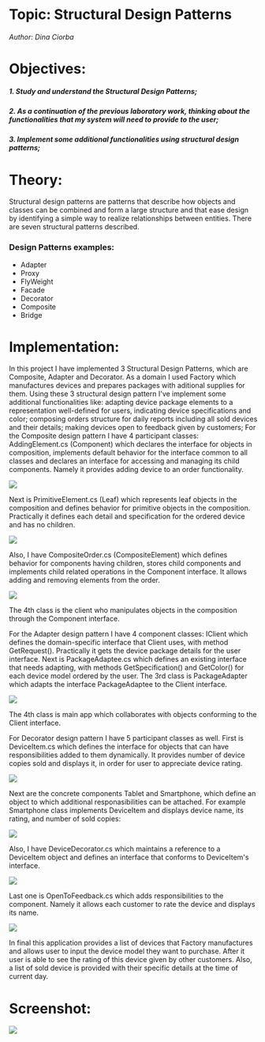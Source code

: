 # Topic: Structural Design Patterns
###### Author: Dina Ciorba
# Objectives:
##### 1. Study and understand the Structural Design Patterns;
##### 2. As a continuation of the previous laboratory work, thinking about the functionalities that my system will need to provide to the user;
##### 3. Implement some additional functionalities using structural design patterns;
# Theory:
Structural design patterns are patterns that describe how objects and classes can be combined and form a large structure and that ease design by identifying a simple way to realize relationships between entities. There are seven structural patterns described.
### Design Patterns examples:
- Adapter
- Proxy
- FlyWeight
- Facade
- Decorator
- Composite
- Bridge
# Implementation:

In this project I have implemented 3 Structural Design Patterns, which are Composite, Adapter and Decorator. As a domain I used Factory which manufactures devices 
and prepares packages with aditional supplies for them. Using these 3 structural design pattern I've implement some additional functionalities like: adapting device package elements to a representation well-defined for users, indicating device specifications and color; composing orders structure for daily reports including all sold devices and their details; making devices open to feedback given by customers;
For the Composite design pattern I have 4 participant classes: AddingElement.cs (Component) which declares the interface for objects in composition, implements default behavior for the interface common to all classes and declares an interface for accessing and managing its child components. Namely it provides adding device to an order functionality.

![](images/screen_lab2_1.png)

Next is PrimitiveElement.cs (Leaf) which represents leaf objects in the composition and defines behavior for primitive objects in the composition. Practically it defines each detail and specification for the ordered device and has no children.

![](images/screen_lab2_2.png)

Also, I have CompositeOrder.cs (CompositeElement) which defines behavior for components having children, stores child components and implements child related operations in the Component interface. It allows adding and removing elements from the order.

![](images/screen_lab2_3.png)

The 4th class is the client who manipulates objects in the composition through the Component interface.

For the Adapter design pattern I have 4 component classes: IClient which defines the domain-specific interface that Client uses, with method GetRequest(). Practically it gets the device package details for the user interface.
Next is PackageAdaptee.cs which defines an existing interface that needs adapting, with methods GetSpecification() and GetColor() for each device model ordered by the user. The 3rd class is PackageAdapter which adapts the interface PackageAdaptee to the Client interface.

![](images/screen_lab2_4.png)

The 4th class is main app which collaborates with objects conforming to the Client interface.

For Decorator design pattern I have 5 participant classes as well. First is DeviceItem.cs which defines the interface for objects that can have responsibilities added to them dynamically. It provides number of device copies sold and displays it, in order for user to appreciate device rating.

![](images/screen_lab2_5.png)

Next are the concrete components Tablet and Smartphone, which define an object to which additional responasibilities can be attached. For example Smartphone class implements DeviceItem and displays device name, its rating, and number of sold copies:

![](images/screen_lab2_6.png)

Also, I have DeviceDecorator.cs which maintains a reference to a DeviceItem object and defines an interface that conforms to DeviceItem's interface.

![](images/screen_lab2_77.png)

Last one is OpenToFeedback.cs which adds responsibilities to the component. Namely it allows each customer to rate the device and displays its name.

![](images/screen_lab2_8.png)

In final this application provides a list of devices that Factory manufactures and allows user to input the device model they want to purchase. After it user is able to see the rating of this device given by other customers. Also, a list of sold device is provided with their specific details at the time of current day.


# Screenshot:

![](images/screen_lab2_9.png)
